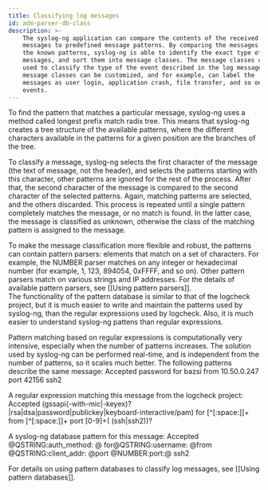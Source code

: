 ```yaml
---
title: Classifying log messages
id: adm-parser-db-class
description: >-
    The syslog-ng application can compare the contents of the received log
    messages to predefined message patterns. By comparing the messages to
    the known patterns, syslog-ng is able to identify the exact type of the
    messages, and sort them into message classes. The message classes can be
    used to classify the type of the event described in the log message. The
    message classes can be customized, and for example, can label the
    messages as user login, application crash, file transfer, and so on
    events.
---
```


To find the pattern that matches a particular message, syslog-ng uses a
method called longest prefix match radix tree. This means that syslog-ng
creates a tree structure of the available patterns, where the different
characters available in the patterns for a given position are the
branches of the tree.

To classify a message, syslog-ng selects the first character of the
message (the text of message, not the header), and selects the patterns
starting with this character, other patterns are ignored for the rest of
the process. After that, the second character of the message is compared
to the second character of the selected patterns. Again, matching
patterns are selected, and the others discarded. This process is
repeated until a single pattern completely matches the message, or no
match is found. In the latter case, the message is classified as
unknown, otherwise the class of the matching pattern is assigned to the
message.

To make the message classification more flexible and robust, the
patterns can contain pattern parsers: elements that match on a set of
characters. For example, the NUMBER parser matches on any integer or
hexadecimal number (for example, 1, 123, 894054, 0xFFFF, and so on).
Other pattern parsers match on various strings and IP addresses. For the
details of available pattern parsers, see
[[Using pattern parsers]].  
The functionality of the pattern database is similar to that of the
logcheck project, but it is much easier to write and maintain the
patterns used by syslog-ng, than the regular expressions used by
logcheck. Also, it is much easier to understand syslog-ng pattens than
regular expressions.

Pattern matching based on regular expressions is computationally very
intensive, especially when the number of patterns increases. The
solution used by syslog-ng can be performed real-time, and is
independent from the number of patterns, so it scales much better. The
following patterns describe the same message: Accepted password for
bazsi from 10.50.0.247 port 42156 ssh2

A regular expression matching this message from the logcheck project:
Accepted
(gssapi(-with-mic\|-keyex)?\|rsa\|dsa\|password\|publickey\|keyboard-interactive/pam)
for \[\^\[:space:\]\]+ from \[\^\[:space:\]\]+ port \[0-9\]+(
(ssh\|ssh2))?

A syslog-ng database pattern for this message: Accepted
@QSTRING:auth\_method: @ for@QSTRING:username: @from
@QSTRING:client\_addr: @port @NUMBER:port:@ ssh2

For details on using pattern databases to classify log messages, see
[[Using pattern databases]].
